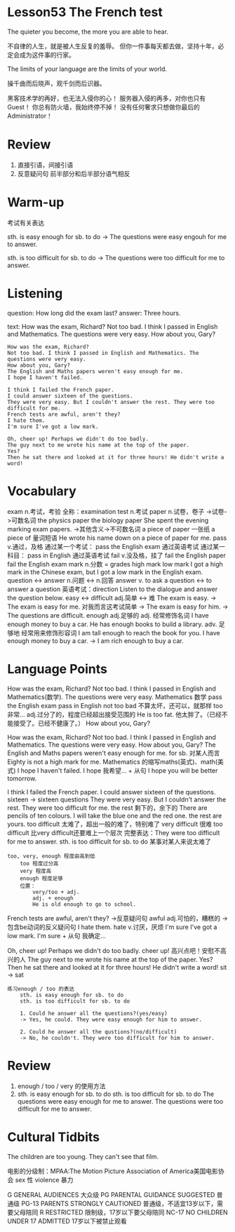 # Lesson53 The French test

The quieter you become, the more you are able to hear.

不自律的人生，就是被人生反复的羞辱。
但你一件事每天都去做，坚持十年，必定会成为这件事的行家。

The limits of your language are the limits of your world.

操千曲而后晓声，观千剑而后识器。

黑客技术学的再好，也无法入侵你的心！
服务器入侵的再多，对你也只有Guest！
你总有防火墙，我始终停不掉！
没有任何奢求只想做你最后的Administrator！

# Review

1. 直接引语，间接引语
2. 反意疑问句
    前半部分和后半部分语气相反

# Warm-up

考试有关表达

sth. is easy enough for sb. to do
-> The questions were easy engouh for me to answer.

sth. is too difficult for sb. to do
-> The questions were too difficult for me to answer.

# Listening

question:
    How long did the exam last?
answer:
    Three hours.

text:
    How was the exam, Richard?
    Not too bad. I think I passed in English and Mathematics. The questions were very easy.
    How about you, Gary?

    How was the exam, Richard?
    Not too bad. I think I passed in English and Mathematics. The questions were very easy.
    How about you, Gary?
    The English and Maths papers weren't easy enough for me.
    I hope I haven't failed.

    I think I failed the French paper.
    I could answer sixteen of the questions.
    They were very easy. But I couldn't answer the rest. They were too difficult for me.
    French tests are awful, aren't they?
    I hate them.
    I'm sure I've got a low mark.

    Oh, cheer up! Perhaps we didn't do too badly. 
    The guy next to me wrote his name at the top of the paper.
    Yes?
    Then he sat there and looked at it for three hours! He didn't write a word!

# Vocabulary

exam n.考试，考验
    全称：examination
    test n.考试
paper n.试卷，卷子
    ->试卷->可数名词
        the physics paper
        the biology paper
        She spent the evening marking exam papers.
    ->其他含义->不可数名词
        a piece of paper 一张纸
        a piece of 量词短语
        He wrote his name down on a piece of paper for me.
pass v.通过，及格
    通过某一个考试：
        pass the English exam 通过英语考试
    通过某一科目：
        pass in English 通过英语考试
fail v.没及格，挂了
    fail the English paper
    fail the English exam
mark n.分数
    = grades
    high mark 
    low mark
    I got a high mark in the Chinese exam, but I got a low mark in the English exam.
question <-> answer n.问题 <-> n.回答
    answer v. to ask a question
        <-> to answer a question
    英语考试：direction
    Listen to the dialogue and answer the question below.
easy <-> difficult adj.简单 <-> 难
    The exam is easy.
    -> The exam is easy for me. 对我而言这考试简单
    -> The exam is easy for him.
    -> The questions are difficult.
enough adj.足够的
    adj. 
        经常修饰名词
        I have enough money to buy a car.
        He has enough books to build a library.
    adv. 足够地
        经常用来修饰形容词
        I am tall enough to reach the book for you.
        I have enough money to buy a car.
        -> I am rich enough to buy a car.

# Language Points

How was the exam, Richard?
Not too bad. I think I passed in English and Mathematics(数学). The questions were very easy.
    Mathematics 数学
    pass the English exam 
    pass in English
    not too bad 不算太坏，还可以，就那样
        too 非常... adj.过分了的，程度已经超出接受范围的
        He is too fat. 他太胖了。（已经不能接受了。已经不健康了。）
How about you, Gary?

How was the exam, Richard?
Not too bad. I think I passed in English and Mathematics. The questions were very easy.
How about you, Gary?
The English and Maths papers weren't easy enough for me.
    for sb. 对某人而言
    Eighty is not a high mark for me.
    Mathematics 的缩写maths(英式)、math(美式)
I hope I haven't failed.
    I hope 我希望... + 从句
    I hope you will be better tomorrow.

I think I failed the French paper.
I could answer sixteen of the questions.
    sixteen -> sixteen questions
They were very easy. But I couldn't answer the rest. They were too difficult for me.
    the rest 剩下的，余下的
    There are pencils of ten colours.
    I will take the blue one and the red one. the rest are yours.
    too difficult 太难了，超出一般的难了，特别难了
    very difficult 很难
    too difficult 比very difficult还要难上一个层次
    完整表达：They were too difficult for me to answer.
    sth. is too difficult for sb. to do 某事对某人来说太难了
    
    too, very, enough 程度由高到低
        too 程度过分高
        very 程度高
        enough 程度足够
        位置：
            very/too + adj. 
            adj. + enough  
            He is old enough to go to school.
French tests are awful, aren't they? ->反意疑问句
    awful adj.可怕的，糟糕的
    ->包含be动词的反义疑问句
I hate them.
    hate v.讨厌，厌烦
I'm sure I've got a low mark.
    I'm sure + 从句 我确定...

Oh, cheer up! Perhaps we didn't do too badly. 
    cheer up! 高兴点吧！安慰不高兴的人
The guy next to me wrote his name at the top of the paper.
Yes?
Then he sat there and looked at it for three hours! He didn't write a word!
    sit -> sat

    练习enough / too 的表达
        sth. is easy enough for sb. to do
        sth. is too difficult for sb. to do

        1. Could he answer all the questions?(yes/easy)
        -> Yes, he could. They were easy enough for him to answer.

        2. Could he answer all the qustions?(no/difficult)
        -> No, he couldn't. They were too difficult for him to answer.

# Review

1. enough / too / very 的使用方法
2. sth. is easy enough for sb. to do
   sth. is too difficult for sb. to do
   The questions were easy enough for me to answer.
   The questions were too difficult for me to answer.

# Cultural Tidbits

The children are too young. They can't see that film.

电影的分级制：MPAA:The Motion Picture Association of America美国电影协会
sex 性
violence 暴力

G       GENERAL AUDIENCES                   大众级
PG      PARENTAL GUIDANCE SUGGESTED         普通级
PG-13   PARENTS STRONGLY CAUTIONED          普通级，不适宜13岁以下，需要父母陪同
R       RESTRICTED                          限制级，17岁以下要父母陪同
NC-17   NO CHILDREN UNDER 17 ADMITTED       17岁以下被禁止观看